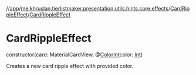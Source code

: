 //[app](../../../index.md)/[me.khruslan.tierlistmaker.presentation.utils.hints.core.effects](../index.md)/[CardRippleEffect](index.md)/[CardRippleEffect](-card-ripple-effect.md)

# CardRippleEffect

constructor(card: MaterialCardView, @[ColorInt](https://developer.android.com/reference/kotlin/androidx/annotation/ColorInt.html)color: [Int](https://kotlinlang.org/api/latest/jvm/stdlib/kotlin/-int/index.html))

Creates a new card ripple effect with provided color.
